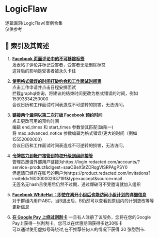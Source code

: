 # LogicFlaw
逻辑漏洞(LogicFlaw)案例合集  
仅供参考
## :ledger: 索引及其简述
1. [**Facebook 页面评论中的不可移除标签**](https://medium.com/@maxpasqua/unremovable-tags-in-facebook-page-reviews-656e095e69aa)  
发表帖子评论并标记受害者，受害者无法删除标签  
这背后的影响是受害者被永久卡住  

2. [**使用格式错误的时间打破约会和工作面试时间表**](https://medium.com/@maxpasqua/breaking-appointments-and-job-interview-schedules-with-malformed-times-edef103e46ba)  
点击工作申请并点击日程安排面试  
拦截graphql查询，将建议的结束时间更改为格式错误的时间，例如15393834250000  
会议日历和工作面试时间表造成不可逆转的损害，无法访问。  

3. [**链接两个漏洞以第二次打破 Facebook 预约时间**](https://medium.com/@maxpasqua/chaining-two-vulnerabilities-to-break-facebook-appointment-times-for-the-second-time-ac639f8c8773)  
点击更改可用的预约时间  
编辑 end_times 和 start_times 参数使其匹配(缺陷一)  
将 max_advanced_notice 参数编辑为格式错误/更大的时间（例如 15552000000）  
会议日历和工作面试时间表造成不可逆转的损害，无法访问。  

4. [**令牌蛮力到帐户接管到特权升级到组织接管**](https://infosecwriteups.com/token-brute-force-to-account-take-over-to-privilege-escalation-to-organization-take-over-650d14c7ce7f)  
管理员邀请外部用户链接为https://login.redacted.com/accounts/?service=product&digest=saaOBeXStZDRqgVlSRPAgPSY0  
但邀请已经存在账号的用户为https://product.redacted.com/invitations?inviteId=160000002637191&type=accept&source=mail  
无签名无hash且使用后仍然不过期，通过爆破可不受邀请就加入组织  

5. [**Facebook WhiteHat：即使在离开小组后也能访问小组计划的详细信息**](https://whitehatfamilyguy.blogspot.com/2018/12/able-to-access-facebook-group-plan-even.html)  
对于群组内用户ABC，当B退出后，B仍然可以查看到原组内的计划更改等等更新信息  

6. [**在 Google Pay 上绕过刮刮卡**](https://medium.com/@pratheesh.p.narayanan/bypassing-scratch-cards-on-google-pay-8915d5423385)
一旦有人注册了该服务，您将在您的Google Pay上获得一张刮刮卡。您可以在优惠期间获得多达30张卡  
可以通过使用虚拟号码绕过,在不推荐任何人的情况下获得 30 张刮刮卡.  